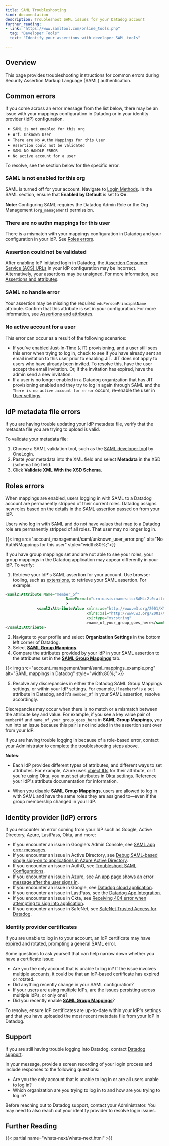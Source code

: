 ```yaml
---
title: SAML Troubleshooting
kind: documentation
description: Troubleshoot SAML issues for your Datadog account
further_reading:
- link: "https://www.samltool.com/online_tools.php"
  tag: "Developer Tools"
  text: "Identify your assertions with developer SAML tools"

---
```


## Overview

This page provides troubleshooting instructions for common errors during Security Assertion Markup Language (SAML) authentication.

## Common errors

If you come across an error message from the list below, there may be an issue with your mappings configuration in Datadog or in your identity provider (IdP) configuration.

- `SAML is not enabled for this org`
- `Arf. Unknown User`
- `There are No Authn Mappings for this User`
- `Assertion could not be validated`
- `SAML NO HANDLE ERROR`
- `No active account for a user`

To resolve, see the section below for the specific error.

### SAML is not enabled for this org

SAML is turned off for your account. Navigate to [Login Methods][1]. In the SAML section, ensure that **Enabled by Default** is set to **On**.

**Note:** Configuring SAML requires the Datadog Admin Role or the Org Management (`org_management`) permission.

### There are no authn mappings for this user

There is a mismatch with your mappings configuration in Datadog and your configuration in your IdP. See [Roles errors](#roles-errors).

### Assertion could not be validated

After enabling IdP initiated login in Datadog, the [Assertion Consumer Service (ACS) URLs][2] in your IdP configuration may be incorrect. Alternatively, your assertions may be unsigned. For more information, see [Assertions and attributes][3].

### SAML no handle error

Your assertion may be missing the required `eduPersonPrincipalName` attribute. Confirm that this attribute is set in your configuration. For more information, see [Assertions and attributes][3].

### No active account for a user

This error can occur as a result of the following scenarios:
  - If you've enabled Just-In-Time (JIT) provisioning, and a user still sees this error when trying to log in, check to see if you have already sent an email invitation to this user prior to enabling JIT. JIT does not apply to users who have already been invited. To resolve this, have the user accept the email invitation. Or, if the invitation has expired, have the admin send a new invitation.
  - If a user is no longer enabled in a Datadog organization that has JIT provisioning enabled and they try to log in again through SAML and the `There is no active account for error` occurs, re-enable the user in [User settings][4].

## IdP metadata file errors

If you are having trouble updating your IdP metadata file, verify that the metadata file you are trying to upload is valid.

To validate your metadata file:

1. Choose a SAML validation tool, such as the [SAML developer tool][5] by OneLogin.
2. Paste your metadata into the XML field and select **Metadata** in the XSD (schema file) field.
3. Click **Validate XML With the XSD Schema**.

## Roles errors

When mappings are enabled, users logging in with SAML to a Datadog account are permanently stripped of their current roles. Datadog assigns new roles based on the details in the SAML assertion passed on from your IdP.

Users who log in with SAML and do not have values that map to a Datadog role are permanently stripped of all roles. That user may no longer log in.

{{< img src="account_management/saml/unknown_user_error.png" alt="No AuthNMappings for this user" style="width:80%;">}}

If you have group mappings set and are not able to see your roles, your group mappings in the Datadog application may appear differently in your IdP. To verify:

1. Retrieve your IdP's SAML assertion for your account. Use browser tooling, such as [extensions][6], to retrieve your SAML assertion. For example:

  ```xml
  <saml2:Attribute Name="member_of"
                             NameFormat="urn:oasis:names:tc:SAML:2.0:attrname-format:unspecified"
                             >
                <saml2:AttributeValue xmlns:xs="http://www.w3.org/2001/XMLSchema"
                                      xmlns:xsi="http://www.w3.org/2001/XMLSchema-instance"
                                      xsi:type="xs:string"
                                      >name_of_your_group_goes_here</saml2:AttributeValue>
  </saml2:Attribute>
  ```

2. Navigate to your profile and select **Organization Settings** in the bottom left corner of Datadog.
3. Select [**SAML Group Mappings**][7].
4. Compare the attributes provided by your IdP in your SAML assertion to the attributes set in the [**SAML Group Mappings**][7] tab.

  {{< img src="account_management/saml/saml_mappings_example.png" alt="SAML mappings in Datadog" style="width:80%;">}}

5. Resolve any discrepancies in either the Datadog SAML Group Mappings settings, or within your IdP settings. For example, if `memberof` is a set attribute in Datadog, and it's `member_Of` in your SAML assertion, resolve accordingly.

Discrepancies may occur when there is no match or a mismatch between the attribute key and value. For example, if you see a key value pair of `memberOf` and `name_of_your_group_goes_here` in **SAML Group Mappings**, you run into an issue because this pair is not included in the assertion sent over from your IdP.

If you are having trouble logging in because of a role-based error, contact your Administrator to complete the troubleshooting steps above.

**Notes**:

- Each IdP provides different types of attributes, and different ways to set attributes. For example, Azure uses [object IDs][8] for their attribute, or if you're using Okta, you must set attributes in [Okta settings][9]. Reference your IdP's attribute documentation for information.

- When you disable **SAML Group Mappings**, users are allowed to log in with SAML and have the same roles they are assigned to—even if the group membership changed in your IdP.

## Identity provider (IdP) errors

If you encounter an error coming from your IdP such as Google, Active Directory, Azure, LastPass, Okta, and more:

- If you encounter an issue in Google's Admin Console, see [SAML app error messages][10].
- If you encounter an issue in Active Directory, see [Debug SAML-based single sign-on to applications in Azure Active Directory][11].
- If you encounter an issue in AuthO, see [Troubleshoot SAML Configurations][12].
- If you encounter an issue in Azure, see [An app page shows an error message after the user signs in][13].
- If you encounter an issue in Google, see [Datadog cloud application][14].
- If you encounter an issue in LastPass, see the [Datadog App Integration][15].
- If you encounter an issue in Okta, see [Receiving 404 error when attempting to sign into application][16].
- If you encounter an issue in SafeNet, see [SafeNet Trusted Access for Datadog][17].

### Identity provider certificates

If you are unable to log in to your account, an IdP certificate may have expired and rotated, prompting a general SAML error.

Some questions to ask yourself that can help narrow down whether you have a certificate issue:

- Are you the only account that is unable to log in? If the issue involves multiple accounts, it could be that an IdP-based certificate has expired or rotated.
- Did anything recently change in your SAML configuration?
- If your users are using multiple IdPs, are the issues persisting across multiple IdPs, or only one?
- Did you recently enable [**SAML Group Mappings**](#roles-errors)?

To resolve, ensure IdP certificates are up-to-date within your IdP's settings and that you have uploaded the most recent metadata file from your IdP in Datadog.

## Support

If you are still having trouble logging into Datadog, contact [Datadog support][18].

In your message, provide a screen recording of your login process and include responses to the following questions:

- Are you the only account that is unable to log in or are all users unable to log in?
- Which organization are you trying to log in to and how are you trying to log in?

Before reaching out to Datadog support, contact your Administrator. You may need to also reach out your identity provider to resolve login issues.

## Further Reading

{{< partial name="whats-next/whats-next.html" >}}

[1]: https://app.datadoghq.com/organization-settings/login-methods
[2]: https://app.datadoghq.com/organization-settings/login-methods/saml
[3]: https://docs.datadoghq.com/account_management/saml/#assertions-and-attributes
[4]: https://app.datadoghq.com/organization-settings/users
[5]: https://www.samltool.com/validate_xml.php
[6]: https://www.samltool.com/saml_tools.php
[7]: https://app.datadoghq.com/organization-settings/mappings
[8]: https://docs.microsoft.com/en-us/azure/active-directory/cloud-sync/concept-attributes#attributes-and-expressions
[9]: https://help.okta.com/en/prod/Content/Topics/users-groups-profiles/usgp-about-attribute-mappings.htm
[10]: https://support.google.com/a/answer/6301076
[11]: https://docs.microsoft.com/en-us/azure/active-directory/manage-apps/debug-saml-sso-issues
[12]: https://auth0.com/docs/troubleshoot/troubleshoot-authentication/troubleshoot-saml-configurations
[13]: https://docs.microsoft.com/en-us/azure/active-directory/manage-apps/application-sign-in-problem-application-error
[14]: https://support.google.com/a/answer/7553768
[15]: https://support.logmeininc.com/lastpass/help/datadog-app-integration
[16]: https://support.okta.com/help/s/article/Receiving-404-error-when-attempting-to-sign-into-application?language=en_US
[17]: https://resources.safenetid.com/help/Datadog/Index.htm
[18]: https://www.datadoghq.com/support/
